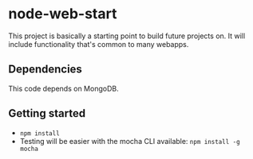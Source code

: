 # node-web-start
This project is basically a starting point to build future projects on. It will
include functionality that's common to many webapps.

## Dependencies
This code depends on MongoDB.

## Getting started
* `npm install`
* Testing will be easier with the mocha CLI available: `npm install -g mocha`
